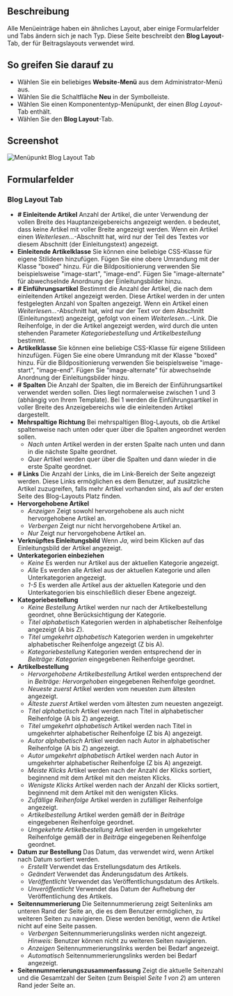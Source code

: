 <!-- Filename: Help6.x:Menu_Item_Blog_Layout / Display title: Menüpunkt Blog Layout -->

## Beschreibung

Alle Menüeinträge haben ein ähnliches Layout, aber einige Formularfelder und Tabs ändern sich je nach Typ. Diese Seite beschreibt den **Blog Layout**-Tab, der für Beitragslayouts verwendet wird.

## So greifen Sie darauf zu

* Wählen Sie ein beliebiges **Website-Menü** aus dem Administrator-Menü aus.
* Wählen Sie die Schaltfläche **Neu** in der Symbolleiste.
* Wählen Sie einen Komponententyp-Menüpunkt, der einen *Blog Layout*-Tab enthält.
* Wählen Sie den **Blog Layout**-Tab.

## Screenshot

![Menüpunkt Blog Layout Tab](../../../de/images/menu-items-common/articles-category-blog-blog-layout-tab.png)

## Formularfelder

### Blog Layout Tab

- **\# Einleitende Artikel** Anzahl der Artikel, die unter Verwendung der vollen Breite des Hauptanzeigebereichs angezeigt werden. `0` bedeutet, dass keine Artikel mit voller Breite angezeigt werden. Wenn ein Artikel einen *Weiterlesen...*-Abschnitt hat, wird nur der Teil des Textes vor diesem Abschnitt (der Einleitungstext) angezeigt.
- **Einleitende Artikelklasse** Sie können eine beliebige CSS-Klasse für eigene Stilideen hinzufügen. Fügen Sie eine obere Umrandung mit der Klasse "boxed" hinzu. Für die Bildpositionierung verwenden Sie beispielsweise "image-start", "image-end". Fügen Sie "image-alternate" für abwechselnde Anordnung der Einleitungsbilder hinzu.
- **\# Einführungsartikel** Bestimmt die Anzahl der Artikel, die nach dem einleitenden Artikel angezeigt werden. Diese Artikel werden in der unten festgelegten Anzahl von Spalten angezeigt. Wenn ein Artikel einen *Weiterlesen...*-Abschnitt hat, wird nur der Text vor dem Abschnitt (Einleitungstext) angezeigt, gefolgt von einem *Weiterlesen...*-Link. Die Reihenfolge, in der die Artikel angezeigt werden, wird durch die unten stehenden Parameter *Kategoriebestellung* und *Artikelbestellung* bestimmt.
- **Artikelklasse** Sie können eine beliebige CSS-Klasse für eigene Stilideen hinzufügen. Fügen Sie eine obere Umrandung mit der Klasse "boxed" hinzu. Für die Bildpositionierung verwenden Sie beispielsweise "image-start", "image-end". Fügen Sie "image-alternate" für abwechselnde Anordnung der Einleitungsbilder hinzu.
- **\# Spalten** Die Anzahl der Spalten, die im Bereich der Einführungsartikel verwendet werden sollen. Dies liegt normalerweise zwischen 1 und 3 (abhängig von Ihrem Template). Bei 1 werden die Einführungsartikel in voller Breite des Anzeigebereichs wie die einleitenden Artikel dargestellt.
- **Mehrspaltige Richtung** Bei mehrspaltigen Blog-Layouts, ob die Artikel spaltenweise nach unten oder quer über die Spalten angeordnet werden sollen.
  - *Nach unten* Artikel werden in der ersten Spalte nach unten und dann in die nächste Spalte geordnet.
  - *Quer* Artikel werden quer über die Spalten und dann wieder in die erste Spalte geordnet.
- **\# Links** Die Anzahl der Links, die im Link-Bereich der Seite angezeigt werden. Diese Links ermöglichen es dem Benutzer, auf zusätzliche Artikel zuzugreifen, falls mehr Artikel vorhanden sind, als auf der ersten Seite des Blog-Layouts Platz finden.
- **Hervorgehobene Artikel**
  - *Anzeigen* Zeigt sowohl hervorgehobene als auch nicht hervorgehobene Artikel an.
  - *Verbergen* Zeigt nur nicht hervorgehobene Artikel an.
  - *Nur* Zeigt nur hervorgehobene Artikel an.
- **Verknüpftes Einleitungsbild** Wenn *Ja*, wird beim Klicken auf das Einleitungsbild der Artikel angezeigt.
- **Unterkategorien einbeziehen**
  - *Keine* Es werden nur Artikel aus der aktuellen Kategorie angezeigt.
  - *Alle* Es werden alle Artikel aus der aktuellen Kategorie und allen Unterkategorien angezeigt.
  - *1-5* Es werden alle Artikel aus der aktuellen Kategorie und den Unterkategorien bis einschließlich dieser Ebene angezeigt.
- **Kategoriebestellung**
  - *Keine Bestellung* Artikel werden nur nach der Artikelbestellung geordnet, ohne Berücksichtigung der Kategorie.
  - *Titel alphabetisch* Kategorien werden in alphabetischer Reihenfolge angezeigt (A bis Z).
  - *Titel umgekehrt alphabetisch* Kategorien werden in umgekehrter alphabetischer Reihenfolge angezeigt (Z bis A).
  - *Kategoriebestellung* Kategorien werden entsprechend der in *Beiträge: Kategorien* eingegebenen Reihenfolge geordnet.
- **Artikelbestellung**
  - *Hervorgehobene Artikelbestellung* Artikel werden entsprechend der in *Beiträge: Hervorgehoben* eingegebenen Reihenfolge geordnet.
  - *Neueste zuerst* Artikel werden vom neuesten zum ältesten angezeigt.
  - *Älteste zuerst* Artikel werden vom ältesten zum neuesten angezeigt.
  - *Titel alphabetisch* Artikel werden nach Titel in alphabetischer Reihenfolge (A bis Z) angezeigt.
  - *Titel umgekehrt alphabetisch* Artikel werden nach Titel in umgekehrter alphabetischer Reihenfolge (Z bis A) angezeigt.
  - *Autor alphabetisch* Artikel werden nach Autor in alphabetischer Reihenfolge (A bis Z) angezeigt.
  - *Autor umgekehrt alphabetisch* Artikel werden nach Autor in umgekehrter alphabetischer Reihenfolge (Z bis A) angezeigt.
  - *Meiste Klicks* Artikel werden nach der Anzahl der Klicks sortiert, beginnend mit dem Artikel mit den meisten Klicks.
  - *Wenigste Klicks* Artikel werden nach der Anzahl der Klicks sortiert, beginnend mit dem Artikel mit den wenigsten Klicks.
  - *Zufällige Reihenfolge* Artikel werden in zufälliger Reihenfolge angezeigt.
  - *Artikelbestellung* Artikel werden gemäß der in *Beiträge* eingegebenen Reihenfolge geordnet.
  - *Umgekehrte Artikelbestellung* Artikel werden in umgekehrter Reihenfolge gemäß der in *Beiträge* eingegebenen Reihenfolge geordnet.
- **Datum zur Bestellung** Das Datum, das verwendet wird, wenn Artikel nach Datum sortiert werden.
  - *Erstellt* Verwendet das Erstellungsdatum des Artikels.
  - *Geändert* Verwendet das Änderungsdatum des Artikels.
  - *Veröffentlicht* Verwendet das Veröffentlichungsdatum des Artikels.
  - *Unveröffentlicht* Verwendet das Datum der Aufhebung der Veröffentlichung des Artikels.
- **Seitennummerierung** Die Seitennummerierung zeigt Seitenlinks am unteren Rand der Seite an, die es dem Benutzer ermöglichen, zu weiteren Seiten zu navigieren. Diese werden benötigt, wenn die Artikel nicht auf eine Seite passen.
  - *Verbergen* Seitennummerierungslinks werden nicht angezeigt. *Hinweis:* Benutzer können nicht zu weiteren Seiten navigieren.
  - *Anzeigen* Seitennummerierungslinks werden bei Bedarf angezeigt.
  - *Automatisch* Seitennummerierungslinks werden bei Bedarf angezeigt.
- **Seitennummerierungszusammenfassung** Zeigt die aktuelle Seitenzahl und die Gesamtzahl der Seiten (zum Beispiel *Seite 1 von 2*) am unteren Rand jeder Seite an.

